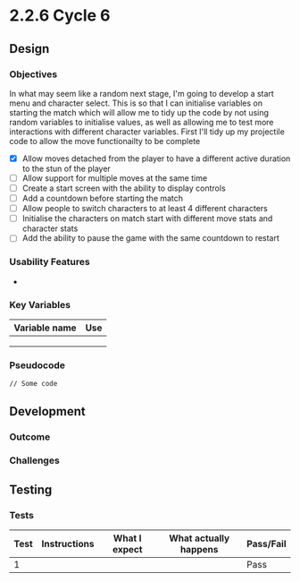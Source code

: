 # 2.2.6 Cycle 6

## Design

### Objectives

In what may seem like a random next stage, I'm going to develop a start menu and character select. This is so that I can initialise variables on starting the match which will allow me to tidy up the code by not using random variables to initialise values, as well as allowing me to test more interactions with different character variables. First I'll tidy up my projectile code to allow the move functionailty to be complete

* [x] Allow moves detached from the player to have a different active duration to the stun of the player
* [ ] Allow support for multiple moves at the same time
* [ ] Create a start screen with the ability to display controls
* [ ] Add a countdown before starting the match
* [ ] Allow people to switch characters to at least 4 different characters
* [ ] Initialise the characters on match start with different move stats and character stats
* [ ] Add the ability to pause the game with the same countdown to restart

### Usability Features

*

### Key Variables

| Variable name | Use |
| ------------- | --- |
|               |     |
|               |     |
|               |     |

### Pseudocode

```
// Some code
```

## Development

### Outcome



### Challenges



## Testing

### Tests

| Test | Instructions | What I expect | What actually happens | Pass/Fail |
| ---- | ------------ | ------------- | --------------------- | --------- |
| 1    |              |               |                       | Pass      |
